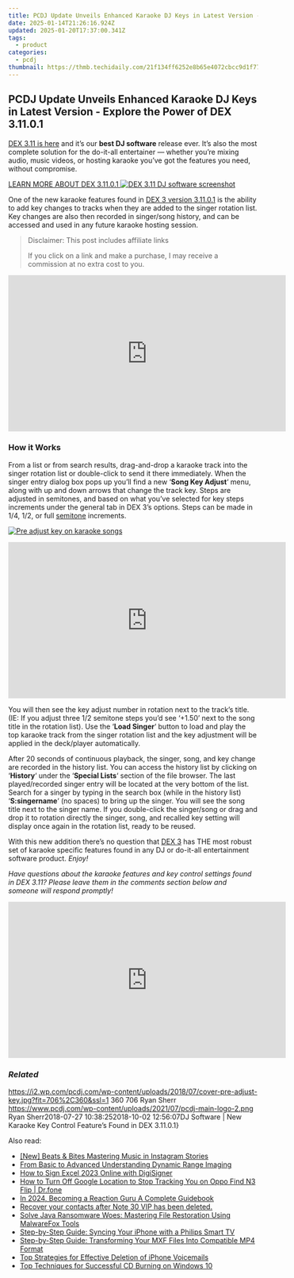 ```yaml
---
title: PCDJ Update Unveils Enhanced Karaoke DJ Keys in Latest Version - Explore the Power of DEX 3.11.0.1
date: 2025-01-14T21:26:16.924Z
updated: 2025-01-20T17:37:00.341Z
tags:
  - product
categories:
  - pcdj
thumbnail: https://thmb.techidaily.com/21f134ff6252e8b65e4072cbcc9d1f7716bea3abeb6dec26820e9ae291c1ae1c.jpg
---
```


## PCDJ Update Unveils Enhanced Karaoke DJ Keys in Latest Version - Explore the Power of DEX 3.11.0.1

[DEX 3.11 is here](https://tools.techidaily.com/pcdj/products/) and it’s our **best DJ software** release ever. It’s also the most complete solution for the do-it-all entertainer — whether you’re mixing audio, music videos, or hosting karaoke you’ve got the features you need, without compromise.

[LEARN MORE ABOUT DEX 3.11.0.1 ![DEX 3.11 DJ software screenshot](https://i0.wp.com/pcdj.com/wp-content/uploads/2018/07/dex311-screenshot.jpg?fit=300%2C169&ssl=1 "DEX 3.11 DJ software screenshot")](https://tools.techidaily.com/pcdj/products/)

One of the new karaoke features found in [DEX 3 version 3.11.0.1](https://tools.techidaily.com/pcdj/products/) is the ability to add key changes to tracks when they are added to the singer rotation list. Key changes are also then recorded in singer/song history, and can be accessed and used in any future karaoke hosting session.

>  Disclaimer: This post includes affiliate links
>
>  If you click on a link and make a purchase, I may receive a commission at no extra cost to you.
>

<!-- affiliate ads begin -->
<iframe width="560" height="315" src="https://www.youtube.com/embed/fJlICvacgJY?si=jNeijBVj7ia4ammA" title="YouTube video player" frameborder="0" allow="accelerometer; autoplay; clipboard-write; encrypted-media; gyroscope; picture-in-picture; web-share" referrerpolicy="strict-origin-when-cross-origin" allowfullscreen></iframe>
<!-- affiliate ads end -->

### How it Works

From a list or from search results, drag-and-drop a karaoke track into the singer rotation list or double-click to send it there immediately. When the singer entry dialog box pops up you’ll find a new ‘**Song Key Adjust**‘ menu, along with up and down arrows that change the track key. Steps are adjusted in semitones, and based on what you’ve selected for key steps increments under the general tab in DEX 3’s options. Steps can be made in 1/4, 1/2, or full [semitone](https://en.wikipedia.org/wiki/Semitone) increments.

[![Pre adjust key on karaoke songs](https://i2.wp.com/pcdj.com/wp-content/uploads/2018/07/key-setting.jpg?fit=300%2C300&ssl=1 "Pre adjust key on karaoke songs")](https://i2.wp.com/pcdj.com/wp-content/uploads/2018/07/key-setting.jpg?fit=613%2C613&ssl=1)

<!-- affiliate ads begin -->
<iframe width="560" height="315" src="https://www.youtube.com/embed/ITtcSWvS8bo?si=4M4BfMgaabrW6148" title="YouTube video player" frameborder="0" allow="accelerometer; autoplay; clipboard-write; encrypted-media; gyroscope; picture-in-picture; web-share" referrerpolicy="strict-origin-when-cross-origin" allowfullscreen></iframe>
<!-- affiliate ads end -->

You will then see the key adjust number in rotation next to the track’s title. (IE: If you adjust three 1/2 semitone steps you’d see ‘+1.50’ next to the song title in the rotation list). Use the ‘**Load Singer**‘ button to load and play the top karaoke track from the singer rotation list and the key adjustment will be applied in the deck/player automatically.

After 20 seconds of continuous playback, the singer, song, and key change are recorded in the history list. You can access the history list by clicking on ‘**History**‘ under the ‘**Special Lists**‘ section of the file browser. The last played/recorded singer entry will be located at the very bottom of the list. Search for a singer by typing in the search box (while in the history list) ‘**S:singername**‘ (no spaces) to bring up the singer. You will see the song title next to the singer name. If you double-click the singer/song or drag and drop it to rotation directly the singer, song, and recalled key setting will display once again in the rotation list, ready to be reused.

With this new addition there’s no question that [DEX 3](https://tools.techidaily.com/pcdj/products/) has THE most robust set of karaoke specific features found in any DJ or do-it-all entertainment software product. _Enjoy!_

_Have questions about the karaoke features and key control settings found in DEX 3.11? Please leave them in the comments section below and someone will respond promptly!_

<!-- affiliate ads begin -->
<iframe width="560" height="315" src="https://www.youtube.com/embed/3C51hzX46eY?si=o5qiDSkT7mXUGm3F" title="YouTube video player" frameborder="0" allow="accelerometer; autoplay; clipboard-write; encrypted-media; gyroscope; picture-in-picture; web-share" referrerpolicy="strict-origin-when-cross-origin" allowfullscreen></iframe>
<!-- affiliate ads end -->

### _Related_

https://i2.wp.com/pcdj.com/wp-content/uploads/2018/07/cover-pre-adjust-key.jpg?fit=706%2C360&ssl=1 360 706 Ryan Sherr https://www.pcdj.com/wp-content/uploads/2021/07/pcdj-main-logo-2.png Ryan Sherr2018-07-27 10:38:252018-10-02 12:56:07DJ Software | New Karaoke Key Control Feature’s Found in DEX 3.11.0.1}

<ins class="adsbygoogle"
     style="display:block"
     data-ad-format="autorelaxed"
     data-ad-client="ca-pub-7571918770474297"
     data-ad-slot="1223367746"></ins>

<ins class="adsbygoogle"
     style="display:block"
     data-ad-client="ca-pub-7571918770474297"
     data-ad-slot="8358498916"
     data-ad-format="auto"
     data-full-width-responsive="true"></ins>

<span class="atpl-alsoreadstyle">Also read:</span>
<div><ul>
<li><a href="https://instagram-clips.techidaily.com/new-beats-and-bites-mastering-music-in-instagram-stories/"><u>[New] Beats & Bites Mastering Music in Instagram Stories</u></a></li>
<li><a href="https://fox-boxes.techidaily.com/from-basic-to-advanced-understanding-dynamic-range-imaging/"><u>From Basic to Advanced Understanding Dynamic Range Imaging</u></a></li>
<li><a href="https://blog-min.techidaily.com/how-to-sign-excel-2023-online-with-digisigner-by-ldigisigner-sign-a-excel-sign-a-excel/"><u>How to Sign Excel 2023 Online with DigiSigner</u></a></li>
<li><a href="https://android-location-track.techidaily.com/how-to-turn-off-google-location-to-stop-tracking-you-on-oppo-find-n3-flip-drfone-by-drfone-virtual-android/"><u>How to Turn Off Google Location to Stop Tracking You on Oppo Find N3 Flip | Dr.fone</u></a></li>
<li><a href="https://twitter-videos.techidaily.com/in-2024-becoming-a-reaction-guru-a-complete-guidebook/"><u>In 2024, Becoming a Reaction Guru A Complete Guidebook</u></a></li>
<li><a href="https://review-topics.techidaily.com/recover-your-contacts-after-note-30-vip-has-been-deleted-by-fonelab-android-recover-contacts/"><u>Recover your contacts after Note 30 VIP has been deleted.</u></a></li>
<li><a href="https://discover-fantastic.techidaily.com/solve-java-ransomware-woes-mastering-file-restoration-using-malwarefox-tools/"><u>Solve Java Ransomware Woes: Mastering File Restoration Using MalwareFox Tools</u></a></li>
<li><a href="https://discover-fantastic.techidaily.com/step-by-step-guide-syncing-your-iphone-with-a-philips-smart-tv/"><u>Step-by-Step Guide: Syncing Your iPhone with a Philips Smart TV</u></a></li>
<li><a href="https://win-net.techidaily.com/step-by-step-guide-transforming-your-mxf-files-into-compatible-mp4-format/"><u>Step-by-Step Guide: Transforming Your MXF Files Into Compatible MP4 Format</u></a></li>
<li><a href="https://discover-fantastic.techidaily.com/top-strategies-for-effective-deletion-of-iphone-voicemails/"><u>Top Strategies for Effective Deletion of iPhone Voicemails</u></a></li>
<li><a href="https://discover-fantastic.techidaily.com/top-techniques-for-successful-cd-burning-on-windows-10/"><u>Top Techniques for Successful CD Burning on Windows 10</u></a></li>
</ul></div>

